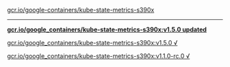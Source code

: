 [gcr.io/google-containers/kube-state-metrics-s390x](https://hub.docker.com/r/sqeven/kube-state-metrics-s390x/tags/) 

----
**[gcr.io/google_containers/kube-state-metrics-s390x:v1.5.0 updated](https://hub.docker.com/r/sqeven/kube-state-metrics-s390x/tags/)**

[gcr.io/google_containers/kube-state-metrics-s390x:v1.5.0 √](https://hub.docker.com/r/sqeven/kube-state-metrics-s390x/tags/)

[gcr.io/google_containers/kube-state-metrics-s390x:v1.1.0-rc.0 √](https://hub.docker.com/r/sqeven/kube-state-metrics-s390x/tags/)

